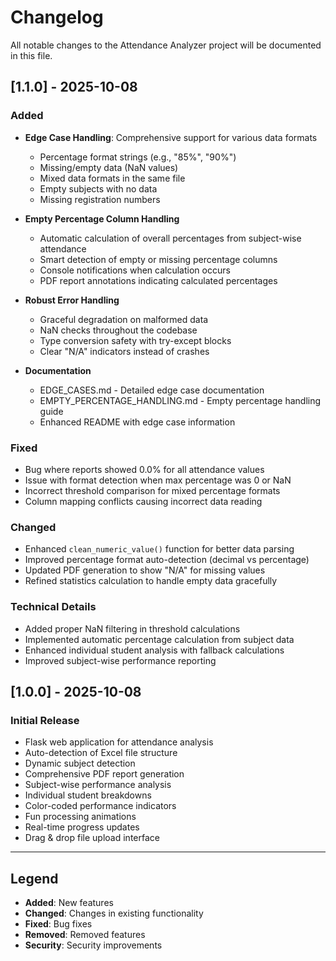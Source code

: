 # Changelog

All notable changes to the Attendance Analyzer project will be documented in this file.

## [1.1.0] - 2025-10-08

### Added
- **Edge Case Handling**: Comprehensive support for various data formats
  - Percentage format strings (e.g., "85%", "90%")
  - Missing/empty data (NaN values)
  - Mixed data formats in the same file
  - Empty subjects with no data
  - Missing registration numbers
  
- **Empty Percentage Column Handling**
  - Automatic calculation of overall percentages from subject-wise attendance
  - Smart detection of empty or missing percentage columns
  - Console notifications when calculation occurs
  - PDF report annotations indicating calculated percentages
  
- **Robust Error Handling**
  - Graceful degradation on malformed data
  - NaN checks throughout the codebase
  - Type conversion safety with try-except blocks
  - Clear "N/A" indicators instead of crashes

- **Documentation**
  - EDGE_CASES.md - Detailed edge case documentation
  - EMPTY_PERCENTAGE_HANDLING.md - Empty percentage handling guide
  - Enhanced README with edge case information

### Fixed
- Bug where reports showed 0.0% for all attendance values
- Issue with format detection when max percentage was 0 or NaN
- Incorrect threshold comparison for mixed percentage formats
- Column mapping conflicts causing incorrect data reading

### Changed
- Enhanced `clean_numeric_value()` function for better data parsing
- Improved percentage format auto-detection (decimal vs percentage)
- Updated PDF generation to show "N/A" for missing values
- Refined statistics calculation to handle empty data gracefully

### Technical Details
- Added proper NaN filtering in threshold calculations
- Implemented automatic percentage calculation from subject data
- Enhanced individual student analysis with fallback calculations
- Improved subject-wise performance reporting

## [1.0.0] - 2025-10-08

### Initial Release
- Flask web application for attendance analysis
- Auto-detection of Excel file structure
- Dynamic subject detection
- Comprehensive PDF report generation
- Subject-wise performance analysis
- Individual student breakdowns
- Color-coded performance indicators
- Fun processing animations
- Real-time progress updates
- Drag & drop file upload interface

---

## Legend
- **Added**: New features
- **Changed**: Changes in existing functionality
- **Fixed**: Bug fixes
- **Removed**: Removed features
- **Security**: Security improvements
